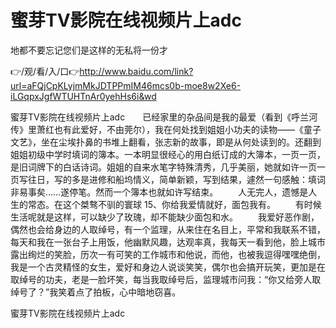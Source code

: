 # 蜜芽TV影院在线视频片上adc
地都不要忘记您们是这样的无私将一份才

👉/观/看/入/口👉http://www.baidu.com/link?url=aFQjCpKLyjmMkJDTPPmIM46mcs0b-moe8w2Xe6-iLGqpxJgfWTUHTnAr0yehHs6i&wd

蜜芽TV影院在线视频片上adc　　已经家里的杂品间是我的最爱（看到《呼兰河传》里萧红也有此爱好，不由莞尔），我在何处找到姐姐小功夫的读物——《童子文艺》，坐在尘埃扑鼻的书堆上翻看，张志新的故事，即是从何处读到的。还翻到姐姐初级中学时填词的簿本。一本明显很经心的用白纸订成的大簿本，一页一页，是旧词牌下的白话诗词。姐姐的自来水笔字特殊清秀，几乎美丽，她就如许一页一页写往日，写的多是进修和船坞情义，简单新颖，写到结果，遽然一句感触：填词非易事矣……遂停笔。然而一个簿本也就如许写结束。
　　人无完人，遗憾是人生的常态。在这个桀骜不驯的寰球
	15、你给我爱情就好，面包我有。
　　有时候生活呢就是这样，可以缺少了玫瑰，却不能缺少面包和水。
　　我爱好恶作剧，偶然也会给身边的人取绰号，有一个监理，从来住在名目上，平常和我联系不错，每天和我在一张台子上用饭，他幽默风趣，达观率真，我每天一看到他，脸上城市露出绚烂的笑脸，历次一有可笑的工作城市和他说，而他，也被我逗得嘿嘿绝倒，我是一个古灵精怪的女生，爱好和身边人说谈笑笑，偶尔也会搞开玩笑，更加是在取绰号的功夫，老是一脸坏笑，每当我取绰号后，监理城市问我：“你又给旁人取绰号了？”我笑着点了拍板，心中暗地窃喜。

蜜芽TV影院在线视频片上adc
